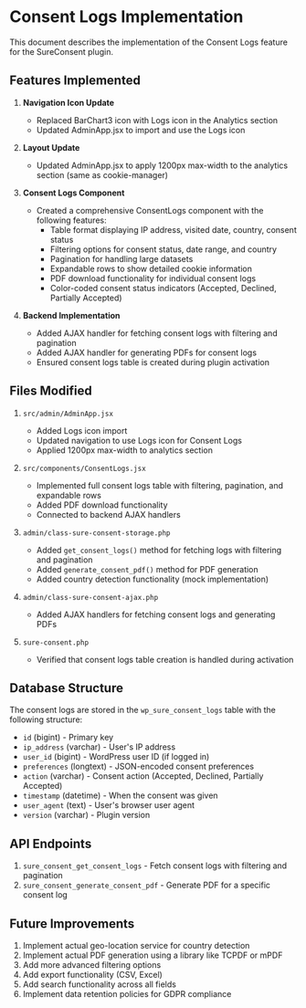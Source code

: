 # Consent Logs Implementation

This document describes the implementation of the Consent Logs feature for the SureConsent plugin.

## Features Implemented

1. **Navigation Icon Update**

   - Replaced BarChart3 icon with Logs icon in the Analytics section
   - Updated AdminApp.jsx to import and use the Logs icon

2. **Layout Update**

   - Updated AdminApp.jsx to apply 1200px max-width to the analytics section (same as cookie-manager)

3. **Consent Logs Component**

   - Created a comprehensive ConsentLogs component with the following features:
     - Table format displaying IP address, visited date, country, consent status
     - Filtering options for consent status, date range, and country
     - Pagination for handling large datasets
     - Expandable rows to show detailed cookie information
     - PDF download functionality for individual consent logs
     - Color-coded consent status indicators (Accepted, Declined, Partially Accepted)

4. **Backend Implementation**
   - Added AJAX handler for fetching consent logs with filtering and pagination
   - Added AJAX handler for generating PDFs for consent logs
   - Ensured consent logs table is created during plugin activation

## Files Modified

1. `src/admin/AdminApp.jsx`

   - Added Logs icon import
   - Updated navigation to use Logs icon for Consent Logs
   - Applied 1200px max-width to analytics section

2. `src/components/ConsentLogs.jsx`

   - Implemented full consent logs table with filtering, pagination, and expandable rows
   - Added PDF download functionality
   - Connected to backend AJAX handlers

3. `admin/class-sure-consent-storage.php`

   - Added `get_consent_logs()` method for fetching logs with filtering and pagination
   - Added `generate_consent_pdf()` method for PDF generation
   - Added country detection functionality (mock implementation)

4. `admin/class-sure-consent-ajax.php`

   - Added AJAX handlers for fetching consent logs and generating PDFs

5. `sure-consent.php`
   - Verified that consent logs table creation is handled during activation

## Database Structure

The consent logs are stored in the `wp_sure_consent_logs` table with the following structure:

- `id` (bigint) - Primary key
- `ip_address` (varchar) - User's IP address
- `user_id` (bigint) - WordPress user ID (if logged in)
- `preferences` (longtext) - JSON-encoded consent preferences
- `action` (varchar) - Consent action (Accepted, Declined, Partially Accepted)
- `timestamp` (datetime) - When the consent was given
- `user_agent` (text) - User's browser user agent
- `version` (varchar) - Plugin version

## API Endpoints

1. `sure_consent_get_consent_logs` - Fetch consent logs with filtering and pagination
2. `sure_consent_generate_consent_pdf` - Generate PDF for a specific consent log

## Future Improvements

1. Implement actual geo-location service for country detection
2. Implement actual PDF generation using a library like TCPDF or mPDF
3. Add more advanced filtering options
4. Add export functionality (CSV, Excel)
5. Add search functionality across all fields
6. Implement data retention policies for GDPR compliance
